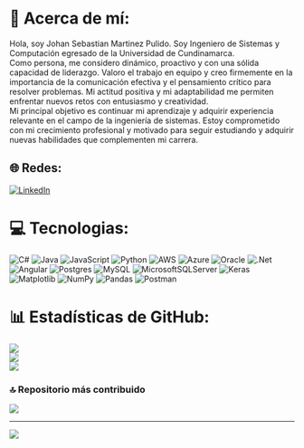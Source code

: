 # 💫 Acerca de mí:
Hola, soy Johan Sebastian Martinez Pulido. Soy Ingeniero de Sistemas y Computación egresado de la Universidad de Cundinamarca.<br>Como persona, me considero dinámico, proactivo y con una sólida capacidad de liderazgo. Valoro el trabajo en equipo y creo firmemente en la importancia de la comunicación efectiva y el pensamiento crítico para resolver problemas. Mi actitud positiva y mi adaptabilidad me permiten enfrentar nuevos retos con entusiasmo y creatividad.<br>Mi principal objetivo es continuar mi aprendizaje y adquirir experiencia relevante en el campo de la ingeniería de sistemas. Estoy comprometido con mi crecimiento profesional y motivado para seguir estudiando y adquirir nuevas habilidades que complementen mi carrera.


## 🌐 Redes:
[![LinkedIn](https://img.shields.io/badge/LinkedIn-%230077B5.svg?logo=linkedin&logoColor=white)](https://linkedin.com/in/https://www.linkedin.com/in/sebastianmartinez1523/) 

# 💻 Tecnologias:
![C#](https://img.shields.io/badge/c%23-%23239120.svg?style=for-the-badge&logo=csharp&logoColor=white) ![Java](https://img.shields.io/badge/java-%23ED8B00.svg?style=for-the-badge&logo=openjdk&logoColor=white) ![JavaScript](https://img.shields.io/badge/javascript-%23323330.svg?style=for-the-badge&logo=javascript&logoColor=%23F7DF1E) ![Python](https://img.shields.io/badge/python-3670A0?style=for-the-badge&logo=python&logoColor=ffdd54) ![AWS](https://img.shields.io/badge/AWS-%23FF9900.svg?style=for-the-badge&logo=amazon-aws&logoColor=white) ![Azure](https://img.shields.io/badge/azure-%230072C6.svg?style=for-the-badge&logo=microsoftazure&logoColor=white) ![Oracle](https://img.shields.io/badge/Oracle-F80000?style=for-the-badge&logo=oracle&logoColor=white) ![.Net](https://img.shields.io/badge/.NET-5C2D91?style=for-the-badge&logo=.net&logoColor=white) ![Angular](https://img.shields.io/badge/angular-%23DD0031.svg?style=for-the-badge&logo=angular&logoColor=white) ![Postgres](https://img.shields.io/badge/postgres-%23316192.svg?style=for-the-badge&logo=postgresql&logoColor=white) ![MySQL](https://img.shields.io/badge/mysql-%2300000f.svg?style=for-the-badge&logo=mysql&logoColor=white) ![MicrosoftSQLServer](https://img.shields.io/badge/Microsoft%20SQL%20Server-CC2927?style=for-the-badge&logo=microsoft%20sql%20server&logoColor=white) ![Keras](https://img.shields.io/badge/Keras-%23D00000.svg?style=for-the-badge&logo=Keras&logoColor=white) ![Matplotlib](https://img.shields.io/badge/Matplotlib-%23ffffff.svg?style=for-the-badge&logo=Matplotlib&logoColor=black) ![NumPy](https://img.shields.io/badge/numpy-%23013243.svg?style=for-the-badge&logo=numpy&logoColor=white) ![Pandas](https://img.shields.io/badge/pandas-%23150458.svg?style=for-the-badge&logo=pandas&logoColor=white) ![Postman](https://img.shields.io/badge/Postman-FF6C37?style=for-the-badge&logo=postman&logoColor=white)
# 📊 Estadísticas de GitHub:
![](https://github-readme-stats.vercel.app/api?username=chebis125&theme=tokyonight&hide_border=false&include_all_commits=false&count_private=false)<br/>
![](https://github-readme-streak-stats.herokuapp.com/?user=chebis125&theme=tokyonight&hide_border=false)<br/>
![](https://github-readme-stats.vercel.app/api/top-langs/?username=chebis125&theme=tokyonight&hide_border=false&include_all_commits=false&count_private=false&layout=compact)

### 🔝 Repositorio más contribuido
![](https://github-contributor-stats.vercel.app/api?username=chebis125&limit=5&theme=tokyonight&combine_all_yearly_contributions=true)

---
[![](https://visitcount.itsvg.in/api?id=chebis125&icon=4&color=12)](https://visitcount.itsvg.in)

<!-- Proudly created with GPRM ( https://gprm.itsvg.in ) -->
